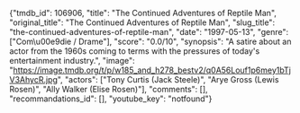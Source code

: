 {"tmdb_id": 106906, "title": "The Continued Adventures of Reptile Man", "original_title": "The Continued Adventures of Reptile Man", "slug_title": "the-continued-adventures-of-reptile-man", "date": "1997-05-13", "genre": ["Com\u00e9die / Drame"], "score": "0.0/10", "synopsis": "A satire about an actor from the 1960s coming to terms with the pressures of today's entertainment industry.", "image": "https://image.tmdb.org/t/p/w185_and_h278_bestv2/q0A56Louf1p6mey1bTjV3AhycR.jpg", "actors": ["Tony Curtis (Jack Steele)", "Arye Gross (Lewis Rosen)", "Ally Walker (Elise Rosen)"], "comments": [], "recommandations_id": [], "youtube_key": "notfound"}